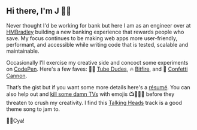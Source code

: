 ## Hi there, I'm J 👋🏻

Never thought I'd be working for bank but here I am as an engineer over at <a href="https://www.hmbradley.com/" target="_blank" rel="noopener noreferrer">HMBradley</a> building a new banking experience that rewards people who save. My focus continues to be making web apps more user-friendly, performant, and accessible while writing code that is tested, scalable and maintainable.

Occasionally I’ll exercise my creative side and concoct some experiments on <a href="https://codepen.io/jscottsmith/" target="_blank" rel="noopener noreferrer">CodePen</a>. Here's a few faves: 🕺🏻 <a href="https://codepen.io/jscottsmith/full/yEMeaa/" target="_blank" rel="noopener noreferrer">Tube Dudes</a>, 🔥 <a href="https://codepen.io/jscottsmith/pen/dwZjWK" target="_blank" rel="noopener noreferrer">Bitfire</a>, and 🎉 <a href="https://codepen.io/jscottsmith/pen/VjPaLO" target="_blank" rel="noopener noreferrer">Confetti Cannon</a>.

That’s the gist but if you want some more details here's a [résumé](/resume). You can also help out and [kill some damn TVs](the-damn-game) with emojis 📺✊🏻💥 before they threaten to crush my creativity. I find this
<a href="https://www.youtube.com/watch?v=G_9UgrFGafM" target="_blank" rel="noopener noreferrer">Talking Heads</a> track is a good theme song to jam to.

👌🏻Cya!
